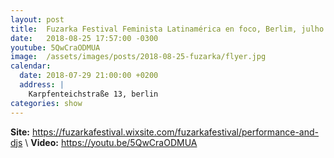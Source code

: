 ```yaml
---
layout: post
title:  Fuzarka Festival Feminista Latinamérica en foco, Berlim, julho 2018
date:   2018-08-25 17:57:00 -0300
youtube: 5QwCraODMUA
image:  /assets/images/posts/2018-08-25-fuzarka/flyer.jpg
calendar:
  date: 2018-07-29 21:00:00 +0200
  address: |
    Karpfenteichstraße 13, berlin
categories: show
---
```


__Site:__ <https://fuzarkafestival.wixsite.com/fuzarkafestival/performance-and-djs> \\
__Video:__ <https://youtu.be/5QwCraODMUA>
